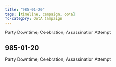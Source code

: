 ```yaml
---
title: "985-01-20"
tags: [timeline, campaign, oota]
fc-category: OotA Campaign
---
```

<span class='ob-timelines'
	data-date='985-01-20-00'
	data-title='Campaign: NAGA Adventures'
	data-class='orange'> Party Downtime; Celebration; Assassination Attempt </span>
## 985-01-20
Party Downtime; Celebration; Assassination Attempt
